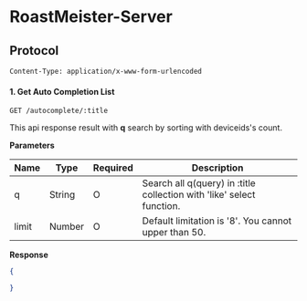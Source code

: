 # RoastMeister-Server

## Protocol

```
Content-Type: application/x-www-form-urlencoded
```

#### 1. Get Auto Completion List
```GET /autocomplete/:title```

This api response result with **q** search by sorting with deviceids's count.

**Parameters**

Name      | Type   | Required | Description
--------- | ------ | -------- | ----------------------------------------------------------------------
q         | String | O        | Search all q(query) in :title collection with 'like' select function.
limit     | Number | O        | Default limitation is '8'. You cannot upper than 50.



**Response**
```json
{

}
```


